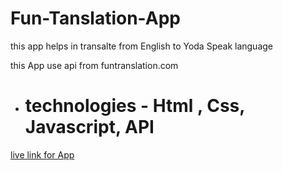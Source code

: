 # Fun-Tanslation-App

this app helps in transalte from English to Yoda Speak language 
 
 this App use api from funtranslation.com

* # technologies - Html , Css, Javascript, API


[live link for App ](https://funtranslationapp1.netlify.app/)
